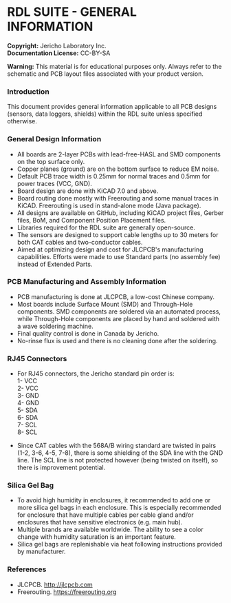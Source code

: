 **RDL SUITE - GENERAL INFORMATION**
=======================================

**Copyright:** Jericho Laboratory Inc.  
**Documentation License:** CC-BY-SA  

**Warning:** This material is for educational purposes only. Always refer to the schematic and PCB layout files associated with your product version.

### Introduction
This document provides general information applicable to all PCB designs (sensors, data loggers, shields) within the RDL suite unless specified otherwise.

### General Design Information
- All boards are 2-layer PCBs with lead-free-HASL and SMD components on the top surface only.
- Copper planes (ground) are on the bottom surface to reduce EM noise.
- Default PCB trace width is 0.25mm for normal traces and 0.5mm for power traces (VCC, GND). 
- Board design are done with KiCAD 7.0 and above.
- Board routing done mostly with Freerouting and some manual traces in KiCAD. Freerouting is used in stand-alone mode (Java package).
- All designs are available on GitHub, including KiCAD project files, Gerber files, BoM, and Component Position Placement files.
- Libraries required for the RDL suite are generally open-source.
- The sensors are designed to support cable lengths up to 30 meters for both CAT cables and two-conductor cables.
- Aimed at optimizing design and cost for JLCPCB's manufacturing capabilities. Efforts were made to use Standard parts (no assembly fee) instead of Extended Parts.

### PCB Manufacturing and Assembly Information

- PCB manufacturing is done at JLCPCB, a low-cost Chinese company.
- Most boards include Surface Mount (SMD) and Through-Hole components. SMD components are soldered via an automated process, while Through-Hole components are placed by hand and soldered with a wave soldering machine.
- Final quality control is done in Canada by Jericho.
- No-rinse flux is used and there is no cleaning done after the soldering.

### RJ45 Connectors

- For RJ45 connectors, the Jericho standard pin order is:  
1- VCC  
2- VCC  
3- GND  
4- GND  
5- SDA  
6- SDA  
7- SCL  
8- SCL  

- Since CAT cables with the 568A/B wiring standard are twisted in pairs (1-2, 3-6, 4-5, 7-8), there is some shielding of the SDA line with the GND line. The SCL line is not protected however (being twisted on itself), so there is improvement potential.

### Silica Gel Bag

- To avoid high humidity in enclosures, it recommended to add one or more silica gel bags in each enclosure. This is especially recommended for enclosure that have multiple cables per cable gland and/or enclosures that have sensitive electronics (e.g. main hub).
- Multiple brands are available worldwide. The ability to see a color change with humidity saturation is an important feature.
- Silica gel bags are replenishable via heat following instructions provided by manufacturer.

### References

- JLCPCB. http://jlcpcb.com
- Freerouting. https://freerouting.org

